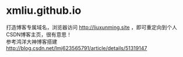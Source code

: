 # xmliu.github.io
打造博客专属域名，浏览器访问 <http://liuxunming.site> ，即可重定向到个人CSDN博客主页，很有意思！<br>
参考鸿洋大神博客搭建<http://blog.csdn.net/lmj623565791/article/details/51319147>
